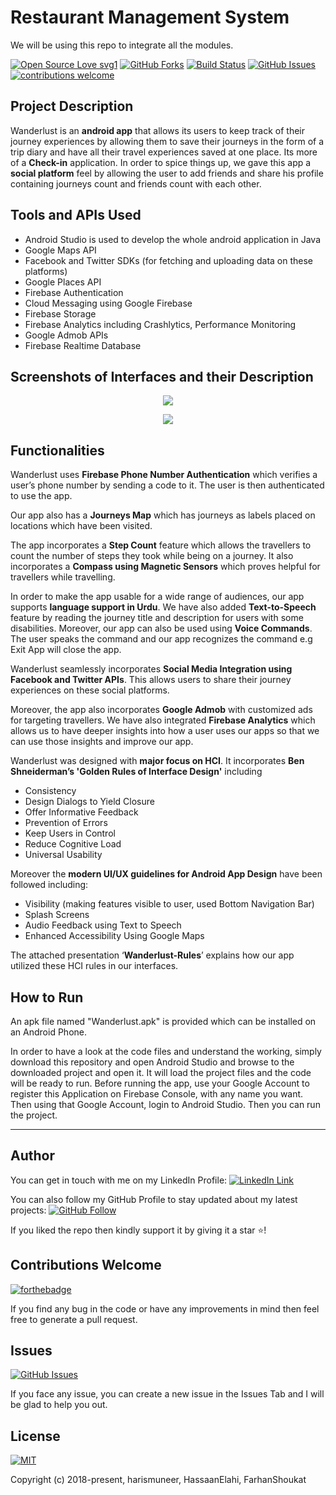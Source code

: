 # Restaurant Management System
We will be using this repo to integrate all the modules.

[![Open Source Love svg1](https://badges.frapsoft.com/os/v1/open-source.svg?v=103)](#)
[![GitHub Forks](https://img.shields.io/github/forks/harismuneer/Restaurant-Management-System.svg?style=social&label=Fork&maxAge=2592000)](https://www.github.com/harismuneer/Restaurant-Management-System/fork)
[![Build Status](https://semaphoreapp.com/api/v1/projects/d4cca506-99be-44d2-b19e-176f36ec8cf1/128505/badge.svg)](#)
[![GitHub Issues](https://img.shields.io/github/issues/harismuneer/Restaurant-Management-System.svg?style=flat&label=Issues&maxAge=2592000)](https://www.github.com/harismuneer/Restaurant-Management-System/issues)
[![contributions welcome](https://img.shields.io/badge/contributions-welcome-brightgreen.svg?style=flat&label=Contributions&colorA=red&colorB=black	)](#)


## Project Description
Wanderlust is an **android app** that allows its users to keep track of their journey experiences by allowing them to save their journeys in the form of a trip diary and have all their travel experiences saved at one place. Its more of a **Check-in** application. In order to spice things up, we gave this app a **social platform** feel by allowing the user to add friends and share his profile containing journeys count and friends count with each other. 

## Tools and APIs Used
* Android Studio is used to develop the whole android application in Java
* Google Maps API
* Facebook and Twitter SDKs (for fetching and uploading data on these platforms)
* Google Places API
* Firebase Authentication
* Cloud Messaging using Google Firebase
* Firebase Storage 
* Firebase Analytics including Crashlytics, Performance Monitoring
* Google Admob APIs
* Firebase Realtime Database


## Screenshots of Interfaces and their Description

<p align="middle">
  <img src="../master/images/s1.png"/>
 </p>
 
 <p align="middle">
  <img src="../master/images/s2.png"/>
 </p>

## Functionalities

Wanderlust uses **Firebase Phone Number Authentication** which verifies a user’s phone number by sending a code to it. The user is then authenticated to use the app.

Our app also has a **Journeys Map** which has journeys as labels placed on locations which have been visited.

The app incorporates a **Step Count** feature which allows the travellers to count the number of steps they took while being on a journey. It also incorporates a **Compass using Magnetic Sensors** which proves helpful for travellers while travelling.

In order to make the app usable for a wide range of audiences, our app supports **language support in Urdu**. We have also added **Text-to-Speech** feature by reading the journey title and description for users with some disabilities. Moreover, our app can also be used using **Voice Commands**. The user speaks the command and our app recognizes the command e.g Exit App will close the app. 

Wanderlust seamlessly incorporates **Social Media Integration using Facebook and Twitter APIs**. This allows users to share their journey experiences on these social platforms. 

Moreover, the app also incorporates **Google Admob** with customized ads for targeting travellers. We have also integrated **Firebase Analytics** which allows us to have deeper insights into how a user uses our apps so that we can use those insights and improve our app.

Wanderlust was designed with **major focus on HCI**. It incorporates **Ben Shneiderman’s 'Golden Rules of Interface Design'** including

* Consistency
* Design Dialogs to Yield Closure
* Offer Informative Feedback
* Prevention of Errors
* Keep Users in Control
* Reduce Cognitive Load
* Universal Usability

Moreover the **modern UI/UX guidelines for Android App Design** have been followed including:

* Visibility (making features visible to user, used Bottom Navigation Bar)
* Splash Screens
* Audio Feedback using Text to Speech
* Enhanced Accessibility Using Google Maps

The attached presentation ‘**Wanderlust-Rules**’ explains how our app utilized these HCI rules in our interfaces.

## How to Run

An apk file named "Wanderlust.apk" is provided which can be installed on an Android Phone. 

In order to have a look at the code files and understand the working, simply download this repository and open Android Studio and browse to the downloaded project and open it. It will load the project files and the code will be ready to run. Before running the app, use your Google Account to register this Application on Firebase Console, with any name you want. Then using that Google Account, login to Android Studio. Then you can run the project.

---

## Author
You can get in touch with me on my LinkedIn Profile: [![LinkedIn Link](https://img.shields.io/badge/Connect-harismuneer-blue.svg?logo=linkedin&longCache=true&style=social&label=Connect
)](https://www.linkedin.com/in/harismuneer)

You can also follow my GitHub Profile to stay updated about my latest projects: [![GitHub Follow](https://img.shields.io/badge/Connect-harismuneer-blue.svg?logo=Github&longCache=true&style=social&label=Follow)](https://github.com/harismuneer)

If you liked the repo then kindly support it by giving it a star ⭐!

## Contributions Welcome
[![forthebadge](https://forthebadge.com/images/badges/built-with-love.svg)](#)

If you find any bug in the code or have any improvements in mind then feel free to generate a pull request.

## Issues
[![GitHub Issues](https://img.shields.io/github/issues/harismuneer/Wanderlust-The-Travellers-App.svg?style=flat&label=Issues&maxAge=2592000)](https://www.github.com/harismuneer/Wanderlust-The-Travellers-App/issues)

If you face any issue, you can create a new issue in the Issues Tab and I will be glad to help you out.

## License
[![MIT](https://img.shields.io/cocoapods/l/AFNetworking.svg?style=style&label=License&maxAge=2592000)](../master/LICENSE)

Copyright (c) 2018-present, harismuneer, HassaanElahi, FarhanShoukat                              
